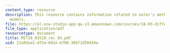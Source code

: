 ```yaml
---
content_type: resource
description: This resource contains information related to euler's method and linear
  models.
file: https://ol-ocw-studio-app-qa.s3.amazonaws.com/courses/18-03-differential-equations-spring-2010/21a92ea1df3a681eb70838b71d50426a_MIT18_03S10_rec_03.pdf
file_type: application/pdf
resourcetype: Document
title: MIT18_03S10_rec_03.pdf
uid: 21a92ea1-df3a-681e-b708-38b71d50426a
---
```


